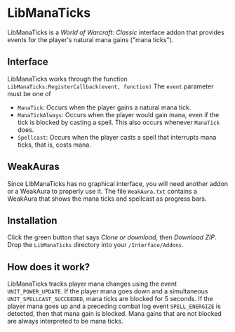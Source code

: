 # LibManaTicks

LibManaTicks is a *World of Warcraft: Classic* interface addon that provides events for the player's natural mana gains ("mana ticks").

## Interface

LibManaTicks works through the function
```LibManaTicks:RegisterCallback(event, function)```
The `event` parameter must be one of
* `ManaTick`: Occurs when the player gains a natural mana tick.
* `ManaTickAlways`: Occurs when the player would gain mana, even if the tick is blocked by casting a spell. This also occurs whenever `ManaTick` does.
* `Spellcast`: Occurs when the player casts a spell that interrupts mana ticks, that is, costs mana.

## WeakAuras

Since LibManaTicks has no graphical interface, you will need another addon or a WeakAura to properly use it. The file `WeakAura.txt` contains a WeakAura that shows the mana ticks and spellcast as progress bars.

## Installation

Click the green button that says *Clone or download*, then *Download ZIP*. Drop the `LibManaTicks` directory into your `/Interface/Addons`.

## How does it work?

LibManaTicks tracks player mana changes using the event `UNIT_POWER_UPDATE`. If the player mana goes down and a simultaneous `UNIT_SPELLCAST_SUCCEEDED`, mana ticks are blocked for 5 seconds. If the player mana goes up and a preceding combat log event `SPELL_ENERGIZE` is detected, then that mana gain is blocked. Mana gains that are not blocked are always interpreted to be mana ticks.

